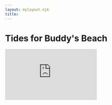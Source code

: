 ```yaml
---
layout: mylayout.njk
title: 
---
```


  <div id = "container">
      <h1 id = "myHeader">Tides for Buddy's Beach</h1> 
  </div>
    
  <article id = "tide"></article>
    
  <div id = "widget">
      <iframe id="widget-iframe" width="300px" height="167px"
      src="https://services.metservice.com/weather-widget/widget?params=white|small|portrait|days-3|classic&loc=dunedin&type=urban" 
      allowtransparency="true" style="border:none"></iframe>
  </div>